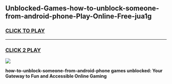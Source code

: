 
## Unblocked-Games-how-to-unblock-someone-from-android-phone-Play-Online-Free-jua1g
<h3>
<a href="https://premium76.site?title=how-to-unblock-someone-from-android-phone&ref=26A">CLICK TO PLAY</a></h3>
<hr>

<h3>
<a href="https://premium76.site?title=how-to-unblock-someone-from-android-phone&ref=26A">CLICK 2 PLAY</a>
  
</h3>

<a href="https://premium76.site?title=how-to-unblock-someone-from-android-phone&ref=26A"><img src="https://clearcache.store/games.png"></a>


**how-to-unblock-someone-from-android-phone games unblocked: Your Gateway to Fun and Accessible Online Gaming**
